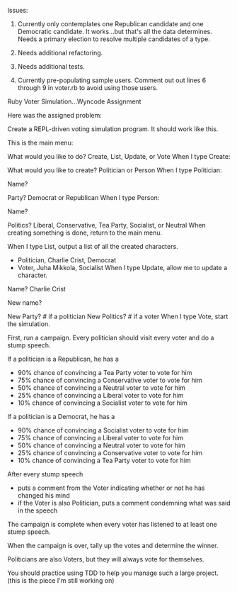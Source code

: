 Issues:

1. Currently only contemplates one Republican candidate and one Democratic candidate. It works...but that's all the data determines. Needs a primary election to resolve multiple candidates of a type. 

2. Needs additional refactoring.

3. Needs additional tests. 

4. Currently pre-populating sample users. Comment out out lines 6 through 9 in voter.rb to avoid using those users.

Ruby Voter Simulation...Wyncode Assignment

Here was the assigned problem:

Create a REPL-driven voting simulation program. It should work like this.

This is the main menu:

What would you like to do? Create, List, Update, or Vote
When I type Create:

What would you like to create? Politician or Person
When I type Politician:

Name?

Party? Democrat or Republican
When I type Person:

Name?

Politics? Liberal, Conservative, Tea Party, Socialist, or Neutral
When creating something is done, return to the main menu.

When I type List, output a list of all the created characters.

* Politician, Charlie Crist, Democrat
* Voter, Juha Mikkola, Socialist
When I type Update, allow me to update a character.

Name?
Charlie Crist

New name?

New Party?    # if a politician
New Politics? # if a voter
When I type Vote, start the simulation.

First, run a campaign. Every politician should visit every voter and do a stump speech.

If a politician is a Republican, he has a
- 90% chance of convincing a Tea Party voter to vote for him
- 75% chance of convincing a Conservative voter to vote for him
- 50% chance of convincing a Neutral voter to vote for him
- 25% chance of convincing a Liberal voter to vote for him
- 10% chance of convincing a Socialist voter to vote for him


If a politician is a Democrat, he has a
- 90% chance of convincing a Socialist voter to vote for him
- 75% chance of convincing a Liberal voter to vote for him
- 50% chance of convincing a Neutral voter to vote for him
- 25% chance of convincing a Conservative voter to vote for him
- 10% chance of convincing a Tea Party voter to vote for him


After every stump speech
- puts a comment from the Voter indicating whether or not he has changed his mind
- if the Voter is also Politician, puts a comment condemning what was said in the speech


The campaign is complete when every voter has listened to at least one stump speech.

When the campaign is over, tally up the votes and determine the winner.

Politicians are also Voters, but they will always vote for themselves.

You should practice using TDD to help you manage such a large project. (this is the piece I'm still working on)
